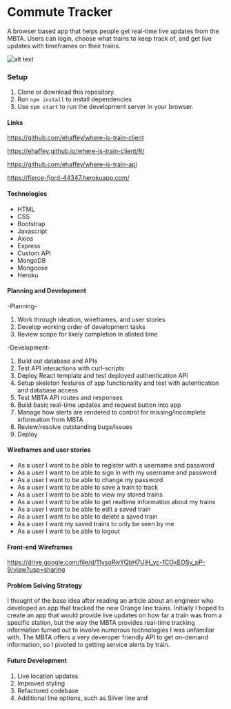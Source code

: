 # Commute Tracker

A browser based app that helps people get real-time live updates from the MBTA. Users can login, choose what trains to keep track of, and get live updates with timeframes on their trains.

![alt text](https://lh3.googleusercontent.com/hd3oWZmn3jzmdOIKwLqeiU_dKWLDqRWB6vYpMLx9FKCxJExrqS5pJU_qg1VJ-Y9MxObvkv69tMn8kpEvc5kqUObHMl0ERZA0xh07nunsr1nJWncOZMnXtdg_e1K1wSBqTqw-Ivk5wdP3FspdssNLTa0qbvwYNipdy3XtcIlCBvPE73mbVXWhryRSXiGUcSs1s_jCK79udkRuhBGoGhjztz0WxsShjLFzX6QL2JjimLncoPcqX26iGxndXKLNc_qZ_wAF143jlQix-1T_KxmA5itKyuhZ2QyC9Ax6kNOotaJrKqOAtDNyujV0SAbfv7K79z49N6qcion71zgZvApW0Lk-TSp0oHPyJSVK18QhExKLQ5mpFt6VE2SnrHf6zJXxYIjZCWfvaBuwsYFbVK1wyppphgJR4nTtdD6qVtJBlIdc1t2uPXfFrxkQsqKTOQ2SbqPx4aH-sCJJajPA_12W9D3BJnHlkySbENojHCP7kxxFD_r_KHeRf44Mtr_78udNykt7n-A1FEWFv2XBvlSRGd3XnSO1fez6TsVhUpfInq_4uNRzWZXcUzlC6i5I6T5HqzzQpidRrCRUjl6qRHyY9w2uObwyPZ3GktKu2MOoLW5mex8Hb_PqPBJShfEA3HOX20IJUnnjIAFe4PYegkcoFW6Zjn4WoUGvS4xZ6VoQlvn522LL8-mChDCx3HfH0YArdkzeaC1-HqYGwC4XtXl531SLaTj8_1ynGfJZg6LOHxiWGtCt=w912-h213-no)


### Setup

1. Clone or download this repository.
1. Run `npm install` to install dependencies
1. Use `npm start` to run the development server in your browser.

#### Links

https://github.com/ehaffey/where-is-train-client

https://ehaffey.github.io/where-is-train-client/#/

https://github.com/ehaffey/where-is-train-api

https://fierce-fjord-44347.herokuapp.com/

#### Technologies

- HTML
- CSS
- Bootstrap
- Javascript
- Axios
- Express
- Custom API
- MongoDB
- Mongoose
- Heroku

#### Planning and Development

-Planning-
1. Work through ideation, wireframes, and user stories
2. Develop working order of development tasks
3. Review scope for likely completion in alloted time

-Development-
1. Build out database and APIs
2. Test API interactions with curl-scripts
3. Deploy React template and test deployed authentication API
4. Setup skeleton features of app functionality and test with autentication and database access
5. Test MBTA API routes and responses
6. Build basic real-time updates and request button into app
7. Manage how alerts are rendered to control for missing/incomplete information from MBTA
8. Review/resolve outstanding bugs/issues
9. Deploy

#### Wireframes and user stories

- As a user I want to be able to register with a username and password
- As a user I want to be able to sign in with my username and password
- As a user I want to be able to change my password
- As a user I want to be able to save a train to track
- As a user I want to be able to view my stored trains
- As a user I want to be able to get realtime information about my trains
- As a user I want to be able to edit a saved train
- As a user I want to be able to delete a saved train
- As a user I want my saved trains to only be seen by me
- As a user I want to be able to logout

#### Front-end Wireframes

https://drive.google.com/file/d/11ysoRjvYQbH7UiH_vc-1COxEOSv_pP-9/view?usp=sharing

#### Problem Solving Strategy

I thought of the base idea after reading an article about an engineer who developed an app that tracked the new Orange line trains. Initially I hoped to create an app that would provide live updates on how far a train was from a specific station, but the way the MBTA provides real-time tracking information turned out to involve numerous technologies I was unfamiliar with. The MBTA offers a very deveroper friendly API to get on-demand information, so I pivoted to getting service alerts by train.

#### Future Development

1. Live location updates
2. Improved styling
3. Refactored codebase
4. Additional line options, such as Silver line and
